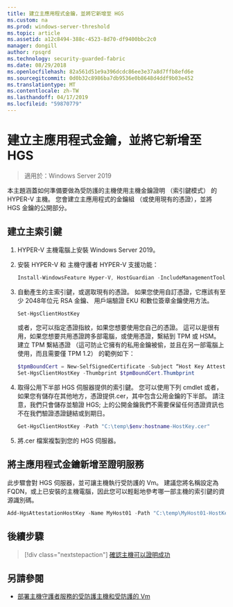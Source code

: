 ```yaml
---
title: 建立主應用程式金鑰，並將它新增至 HGS
ms.custom: na
ms.prod: windows-server-threshold
ms.topic: article
ms.assetid: a12c8494-388c-4523-8d70-df9400bbc2c0
manager: dongill
author: rpsqrd
ms.technology: security-guarded-fabric
ms.date: 08/29/2018
ms.openlocfilehash: 82a561d51e9a396dcdc86ee3e37a8d7ffb8efd6e
ms.sourcegitcommit: 0d0b32c8986ba7db9536e0b8648d4ddf9b03e452
ms.translationtype: MT
ms.contentlocale: zh-TW
ms.lasthandoff: 04/17/2019
ms.locfileid: "59870779"
---
```

# <a name="create-a-host-key-and-add-it-to-hgs"></a>建立主應用程式金鑰，並將它新增至 HGS

>適用於：Windows Server 2019


本主題涵蓋如何準備要做為受防護的主機使用主機金鑰證明 （索引鍵模式） 的 HYPER-V 主機。 您會建立主應用程式的金鑰組 （或使用現有的憑證），並將 HGS 金鑰的公開部分。

## <a name="create-a-host-key"></a>建立主索引鍵

1.  HYPER-V 主機電腦上安裝 Windows Server 2019。
2.  安裝 HYPER-V 和 主機守護者 HYPER-V 支援功能：

    ```powershell
    Install-WindowsFeature Hyper-V, HostGuardian -IncludeManagementTools -Restart
    ``` 

3.  自動產生的主索引鍵，或選取現有的憑證。 如果您使用自訂憑證，它應該有至少 2048年位元 RSA 金鑰、 用戶端驗證 EKU 和數位簽章金鑰使用方法。

    ```powershell
    Set-HgsClientHostKey
    ```

    或者，您可以指定憑證指紋，如果您想要使用您自己的憑證。 
    這可以是很有用，如果您想要共用憑證跨多部電腦，或使用憑證，繫結到 TPM 或 HSM。 建立 TPM 繫結憑證 （這可防止它擁有的私用金鑰被偷，並且在另一部電腦上使用，而且需要僅 TPM 1.2） 的範例如下：

    ```powershell
    $tpmBoundCert = New-SelfSignedCertificate -Subject “Host Key Attestation ($env:computername)” -Provider “Microsoft Platform Crypto Provider”
    Set-HgsClientHostKey -Thumbprint $tpmBoundCert.Thumbprint
    ```

4.  取得公用下半部 HGS 伺服器提供的索引鍵。 您可以使用下列 cmdlet 或者，如果您有儲存在其他地方，憑證提供.cer，其中包含公用金鑰的下半部。 請注意，我們只會儲存並驗證 HGS; 上的公開金鑰我們不需要保留任何憑證資訊也不在我們驗證憑證鏈結或到期日。

    ```powershell
    Get-HgsClientHostKey -Path "C:\temp\$env:hostname-HostKey.cer"
    ```

5.  將.cer 檔案複製到您的 HGS 伺服器。

## <a name="add-the-host-key-to-the-attestation-service"></a>將主應用程式金鑰新增至證明服務

此步驟會對 HGS 伺服器，並可讓主機執行受防護的 Vm。 建議您將名稱設定為 FQDN，或上已安裝的主機電腦，因此您可以輕鬆地參考哪一部主機的索引鍵的資源識別碼。

```powershell
Add-HgsAttestationHostKey -Name MyHost01 -Path "C:\temp\MyHost01-HostKey.cer"
``` 

## <a name="next-step"></a>後續步驟

>[!div class="nextstepaction"]
[確認主機可以證明成功](guarded-fabric-confirm-hosts-can-attest-successfully.md)

## <a name="see-also"></a>另請參閱

- [部署主機守護者服務的受防護主機和受防護的 Vm](guarded-fabric-deploying-hgs-overview.md)
